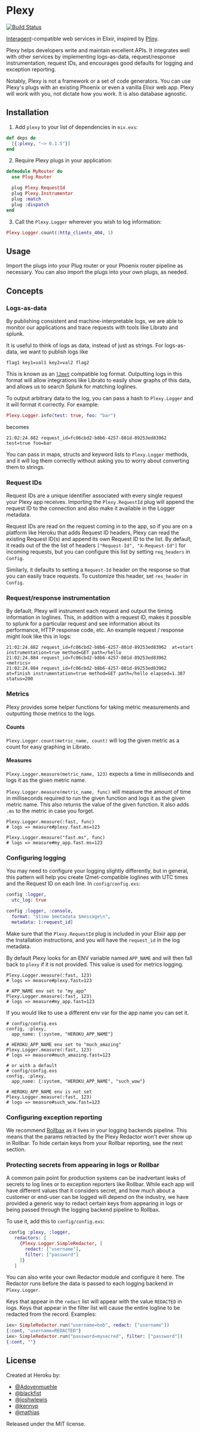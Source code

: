 # Plexy

[![Build Status](https://travis-ci.org/heroku/plexy.svg?branch=master)](https://travis-ci.org/heroku/plexy)

[Interagent](https://github.com/interagent)-compatible web services in Elixir, inspired by [Pliny](https://github.com/interagent/pliny).

Plexy helps developers write and maintain excellent APIs. It integrates well with other services by implementing logs-as-data, request/response instrumentation, request IDs, and encourages good defaults for logging and exception reporting.

Notably, Plexy is not a framework or a set of code generators. You can use Plexy's plugs with an existing Phoenix or even a vanilla Elixir web app. Plexy will work with you, not dictate how you work. It is also database agnostic.

## Installation

1. Add `plexy` to your list of dependencies in `mix.exs`:

```elixir
def deps do
  [{:plexy, "~> 0.1.5"}]
end
```

2. Require Plexy plugs in your application:

```elixir
defmodule MyRouter do
  use Plug.Router

  plug Plexy.RequestId
  plug Plexy.Instrumentor
  plug :match
  plug :dispatch
end
```

3. Call the `Plexy.Logger` wherever you wish to log information:

```elixir
Plexy.Logger.count(:http_clients_404, 1)
```

## Usage

Import the plugs into your Plug router or your Phoenix router pipeline as necessary. You can also import the plugs into your own plugs, as needed.

## Concepts

### Logs-as-data

By publishing consistent and machine-interpretable logs, we are able to monitor our applications and trace requests with tools like Librato and splunk.

It is useful to think of logs as data, instead of just as strings. For logs-as-data, we want to publish logs like

```
flag1 key1=val1 key2=val2 flag2
```

This is known as an [`l2met`](https://github.com/ryandotsmith/l2met) compatible log format. Outputting logs in this format will allow integrations like Librato to easily show graphs of this data, and allows us to search Splunk for matching loglines.

To output arbitrary data to the log, you can pass a hash to `Plexy.Logger` and it will format it correctly. For example:

```elixir
Plexy.Logger.info(test: true, foo: "bar")
```

becomes

```
21:02:24.882 request_id=fc06cbd2-b8b6-4257-801d-89253ed83962  test=true foo=bar
```

You can pass in maps, structs and keyword lists to `Plexy.Logger` methods, and it will log them correctly without asking you to worry about converting them to strings.

### Request IDs

Request IDs are a unique identifier associated with every single request your Plexy app receives. Importing the `Plexy.RequestId` plug will append the request ID to the connection and also make it available in the Logger metadata.

Request IDs are read on the request coming in to the app, so if you are on a platform like Heroku that adds Request ID headers, Plexy can read the existing Request ID(s) and append its own Request ID to the list. By default, it reads out of the the list of headers `["Request-Id", "X-Request-Id"]` for incoming requests, but you can configure this list by setting `req_headers` in `Config`.

Similarly, it defaults to setting a `Request-Id` header on the response so that you can easily trace requests. To customize this header, set `res_header` in `Config`.

### Request/response instrumentation

By default, Plexy will instrument each request and output the timing information in loglines. This, in addition with a request ID, makes it possible to splunk for a particular request and see information about its performance, HTTP response code, etc. An example request / response might look like this in logs:

```
21:02:24.882 request_id=fc06cbd2-b8b6-4257-801d-89253ed83962  at=start instrumentation=true method=GET path=/hello
21:02:24.884 request_id=fc06cbd2-b8b6-4257-801d-89253ed83962  <metrics>
21:02:24.884 request_id=fc06cbd2-b8b6-4257-801d-89253ed83962  at=finish instrumentation=true method=GET path=/hello elapsed=1.387 status=200
```

### Metrics

Plexy provides some helper functions for taking metric measurements and outputting those metrics to the logs.

#### Counts

`Plexy.Logger.count(metric_name, count)` will log the given metric as a count for easy graphing in Librato.

#### Measures

`Plexy.Logger.measure(metric_name, 123)` expects a time in milliseconds and logs it as the given metric name.

`Plexy.Logger.measure(metric_name, func)` will measure the amount of time in milliseconds required to run the given function and logs it as the given metric name. This also returns the value of the given function. It also adds `.ms` to the metric in case you forget.

```
Plexy.Logger.measure(:fast, func)
# logs => measure#plexy.fast.ms=123

Plexy.Logger.measure("fast.ms", func)
# logs => measure#my_app.fast.ms=123
```

### Configuring logging

You may need to configure your logging slightly differently, but in general, this pattern will help you create l2met-compatible loglines with UTC times and the Request ID on each line. In `config/config.exs`:

```elixir
config :logger,
  utc_log: true

config :logger, :console,
  format: "$time $metadata $message\n",
  metadata: [:request_id]
```

Make sure that the `Plexy.RequestId` plug is included in your Elixir app per the Installation instructions, and you will have the `request_id` in the log metadata.

By default Plexy looks for an ENV variable named `APP_NAME` and will then fall back to `plexy` if it is not provided. This value is used for metrics logging.

```
Plexy.Logger.measure(:fast, 123)
# logs => measure#plexy.fast=123

# APP_NAME env set to "my_app"
Plexy.Logger.measure(:fast, 123)
# logs => measure#my_app.fast=123
```

If you would like to use a different env var for the app name you can set it.

```
# config/config.exs
config, :plexy,
  app_name: {:system, "HEROKU_APP_NAME"}

# HEROKU_APP_NAME env set to "much_amazing"
Plexy.Logger.measure(:fast, 123)
# logs => measure#much_amazing.fast=123

# or with a default
# config/config.exs
config, :plexy,
  app_name: {:system, "HEROKU_APP_NAME", "such_wow"}

# HEROKU_APP_NAME env is not set
Plexy.Logger.measure(:fast, 123)
# logs => measure#such_wow.fast=123
```

### Configuring exception reporting

We recommend [Rollbax](https://github.com/elixir-addicts/rollbax) as it lives in your logging backends pipeline. This means that the params retracted by the Plexy Redactor won't ever show up in Rollbar. To hide certain keys from your Rollbar reporting, see the next section.

### Protecting secrets from appearing in logs or Rollbar

A common pain point for production systems can be inadvertant leaks of secrets to log lines or to exception reporters like Rollbar. While each app will have different values that it considers secret, and how much about a customer or end-user can be logged will depend on the industry, we have provided a generic way to redact certain keys from appearing in logs or being passed through the logging backend pipeline to Rollbax.

To use it, add this to `config/config.exs`:

```elixir
 config :plexy, :logger,
   redactors: [
     {Plexy.Logger.SimpleRedactor, [
       redact: ["username"],
       filter: ["password"]
     ]}
   ]
```

You can also write your own Redactor module and configure it here. The Redactor runs before the data is passed to each logging backend in `Plexy.Logger`.

Keys that appear in the `redact` list will appear with the value `REDACTED` in logs. Keys that appear in the filter list will cause the entire logline to be redacted from the record. Examples:

```elixir
iex> SimpleRedactor.run("username=bob", redact: ["username"])
{:cont, "username=REDACTED"}
iex> SimpleRedactor.run("password=mysecred", filter: ["password"])
{:cont, ""}
```

## License

Created at Heroku by:

- [@Adovenmuehle](https://github.com/Adovenmuehle)
- [@blackfist](https://github.com/blackfist)
- [@joshwlewis](https://github.com/joshwlewis)
- [@kennyp](https://github.com/kennyp)
- [@mathias](https://github.com/mathias)

Released under the MIT license.
